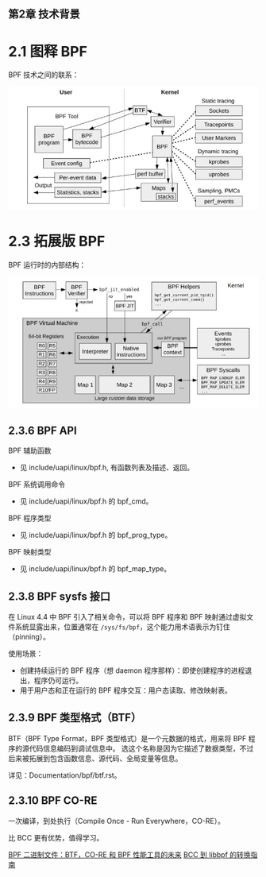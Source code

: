 
第2章 技术背景
---

# 2.1 图释 BPF

BPF 技术之间的联系：

![](bpf-tracing-technologies.png)


# 2.3 拓展版 BPF

BPF 运行时的内部结构：

![](bpf-runtime-internals.png)

## 2.3.6 BPF API

BPF 辅助函数

* 见 include/uapi/linux/bpf.h, 有函数列表及描述、返回。

BPF 系统调用命令

* 见 include/uapi/linux/bpf.h 的 bpf_cmd。

BPF 程序类型

* 见 include/uapi/linux/bpf.h 的 bpf_prog_type。

BPF 映射类型

* 见 include/uapi/linux/bpf.h 的 bpf_map_type。

## 2.3.8 BPF sysfs 接口

在 Linux 4.4 中 BPF 引入了相关命令，可以将 BPF 程序和 BPF 映射通过虚拟文件系统显露出来，位置通常在 `/sys/fs/bpf`，这个能力用术语表示为钉住（pinning）。

使用场景：
* 创建持续运行的 BPF 程序（想 daemon 程序那样）：即使创建程序的进程退出，程序仍可运行。
* 用于用户态和正在运行的 BPF 程序交互：用户态读取、修改映射表。

## 2.3.9 BPF 类型格式（BTF）

BTF（BPF Type Format，BPF 类型格式）是一个元数据的格式，用来将 BPF 程序的源代码信息编码到调试信息中。
选这个名称是因为它描述了数据类型，不过后来被拓展到包含函数信息、源代码、全局变量等信息。

详见：Documentation/bpf/btf.rst。

## 2.3.10 BPF CO-RE

一次编译，到处执行（Compile Once - Run Everywhere，CO-RE）。

比 BCC 更有优势，值得学习。

[BPF 二进制文件：BTF，CO-RE 和 BPF 性能工具的未来](https://www.ebpf.top/post/bpf-co-re-btf-libbpf/)
[BCC 到 libbpf 的转换指南](https://www.ebpf.top/post/bcc-to-libbpf-guid/)

